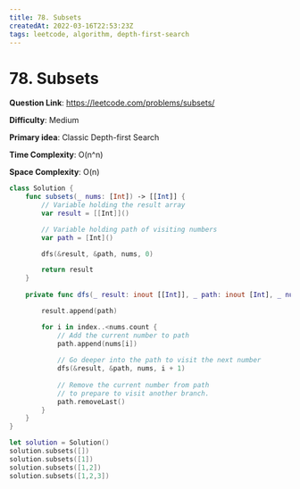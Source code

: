 ```yaml
---
title: 78. Subsets
createdAt: 2022-03-16T22:53:23Z
tags: leetcode, algorithm, depth-first-search
---
```


# 78. Subsets

**Question Link**: https://leetcode.com/problems/subsets/

**Difficulty**: Medium

**Primary idea**: Classic Depth-first Search
 
**Time Complexity**: O(n^n) 

**Space Complexity**: O(n)

```swift
class Solution {
    func subsets(_ nums: [Int]) -> [[Int]] {
        // Variable holding the result array
        var result = [[Int]]()

        // Variable holding path of visiting numbers
        var path = [Int]()

        dfs(&result, &path, nums, 0)

        return result
    }
    
    private func dfs(_ result: inout [[Int]], _ path: inout [Int], _ nums: [Int], _ index: Int) {

        result.append(path)

        for i in index..<nums.count {
            // Add the current number to path
            path.append(nums[i])
            
            // Go deeper into the path to visit the next number
            dfs(&result, &path, nums, i + 1)
            
            // Remove the current number from path
            // to prepare to visit another branch.
            path.removeLast()
        }
    }
}

let solution = Solution()
solution.subsets([])
solution.subsets([1])
solution.subsets([1,2])
solution.subsets([1,2,3])
```